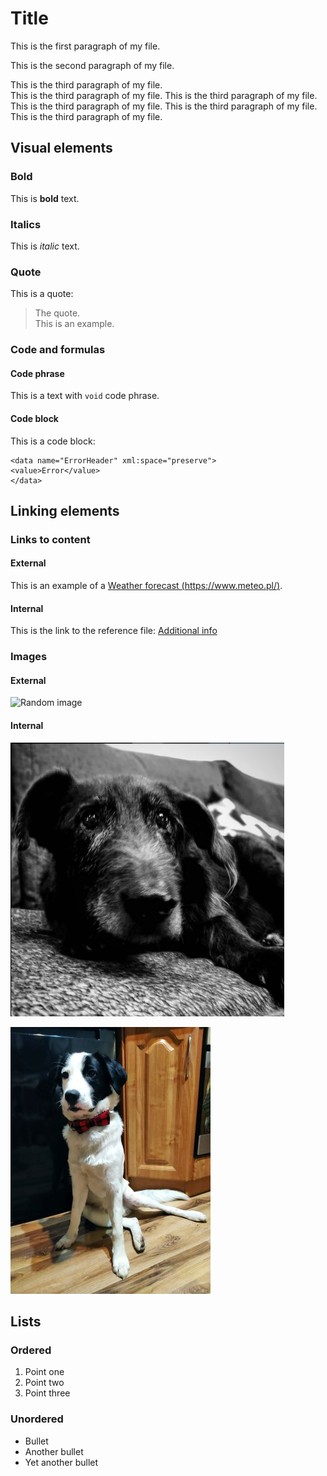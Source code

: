 # Title

This is the first paragraph of my file.

This is the second paragraph of my file.

This is the third paragraph of my file.  
This is the third paragraph of my file. This is the third paragraph of my file. This is the third paragraph of my file. This is the third paragraph of my file. This is the third paragraph of my file.

## Visual elements

### Bold

This is **bold** text.

### Italics

This is *italic* text.

### Quote

This is a quote:
> The quote.  
> This is an example.

### Code and formulas

#### Code phrase

This is a text with `void` code phrase.

#### Code block

This is a code block: 
```
<data name="ErrorHeader" xml:space="preserve">
<value>Error</value>
</data>
```

## Linking elements

### Links to content

#### External

This is an example of a [Weather forecast (https://www.meteo.pl/)](https://www.meteo.pl/).

#### Internal

This is the link to the reference file: [Additional info](reference.md)

### Images

#### External

![Random image](https://picsum.photos/200 "this is a random image from the internet")

#### Internal

![This is a doggo](images/doggo.png "this is a doggo")

![This is another doggo](images/doggo2.jpg "such a good boi!")

## Lists

### Ordered

1. Point one
2. Point two
3. Point three

### Unordered

* Bullet
* Another bullet
* Yet another bullet




